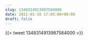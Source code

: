 ```yaml
---
slug: 1348314913987584000
date: 2021-01-10 17:05:00+00:00
draft: false
---
```


{{< tweet 1348314913987584000 >}}
